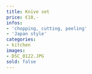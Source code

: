 ```yaml
---
title: Knive set
price: €10,-
infos:
- 'chopping, cutting, peeling'
- 'Japan style'
categories:
- kitchen
images:
- DSC_0122.JPG
sold: false
---
```

